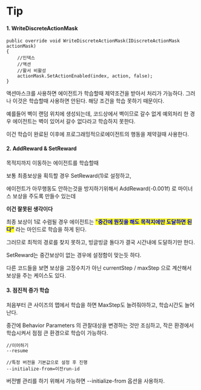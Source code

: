 # Tip

#### 1. WriteDiscreteActionMask

```
public override void WriteDiscreteActionMask(IDiscreteActionMask actionMask)
{
    //인덱스
    //액션
    //활서 비활성
    actionMask.SetActionEnabled(index, action, false);
}
```

액션마스크를 사용하면 에이전트가 학습할때 제약조건을 받아서 처리가 가능하다. 그러나 이것은 학습할때 사용하면 안된다. 해당 조건을 학습 못하기 때문이다.

예를들어 벽이 랜덤 위치에 생성되는데, 코드상에서 벽이므로 갈수 없게 예외처리 한 경우 에이전트는 벽이 있어서 갈수 없다라고 학습하지 못한다.

이건 학습이 완료된 이후에 프로그래밍적으로에이전트의 행동을 제약걸때 사용한다.

#### 2. AddReward & SetReward

목적지까지 이동하는 에이전트를 학습할때

보통 최종보상을 획득할 경우 SetReward(1)로 설정하고,

에이전트가 아무행동도 안하는것을 방지하기위해서 AddReward(-0.001f) 로 마이너스 보상을 주도록 만들수 있는데

**이건 잘못된 생각이다**

최종 보상이 1로 수렴될 경우 에이전트는 <mark style="color:blue;">"</mark><mark style="color:blue;">**중간에 뭔짓을 해도 목적지에만 도달하면 된다"**</mark> 라는 마인드로 학습을 하게 된다.&#x20;

그러므로 최적의 경로를 찾지 못하고, 빙글빙글 돌다가 결국 시간내에 도달하기만 한다.

SetReward는 중간보상이 없는 경우에 설정함이 맞는듯 하다.

다른 코드들을 보면 보상을 고정수치가 아닌 currentStep / maxStep 으로 계산해서 보상을 주는 케이스도 있다.

#### 3. 점진적 증가 학습

처음부터 큰 사이즈의 맵에서 학습을 하면 MaxStep도 늘려줘야하고, 학습시간도 늘어난다.

중간에 Behavior Parameters 의 관찰대상을 변경하는 것만 조심하고, 작은 환경에서 학습시켜서 점점 큰 환경으로 학습이 가능하다.

```
//이어하기
--resume
```

```
//특정 버전을 기본값으로 설정 후 진행
--initialize-from=이전run-id
```

버전별 관리를 하기 위해서 가능하면 --initialize-from 옵션을 사용하자.
